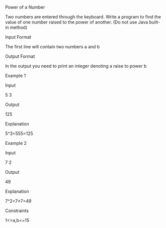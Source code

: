 Power of a Number

Two numbers are entered through the keyboard. Write a program to find the value of one number raised to the power of another. (Do not use Java built-in method)

Input Format

The first line will contain two numbers a and b

Output Format

In the output you need to print an integer denoting a raise to power b

Example 1

Input

5 3

Output

125

Explanation

5^3=555=125

Example 2

Input

7 2

Output

49

Explanation

7^2=7\*7=49

Constraints

1<=a,b<=15
